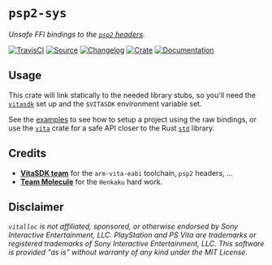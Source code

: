 # `psp2-sys`

*Unsafe FFI bindings to the [`psp2` headers](https://github.com/vitasdk/vita-headers/)*.

[![TravisCI](https://img.shields.io/travis/vita-rust/psp2-sys/master.svg?maxAge=600&style=flat-square)](https://travis-ci.org/vita-rust/psp2-sys/builds)
[![Source](https://img.shields.io/badge/source-GitHub-303030.svg?maxAge=86400&style=flat-square)](https://github.com/vita-rust/psp2-sys)
[![Changelog](https://img.shields.io/badge/keep%20a-changelog-8A0707.svg?maxAge=86400&style=flat-square)](http://keepachangelog.com/)
[![Crate](https://img.shields.io/crates/v/vitalloc.svg?maxAge=86400&style=flat-square)](https://crates.io/crates/psp2-sys)
[![Documentation](https://img.shields.io/badge/docs-latest-4d76ae.svg?maxAge=86400&style=flat-square)](https://docs.rs/psp2-sys)
<!-- [![CargoMake](https://img.shields.io/badge/built%20with-cargo--make-yellow.svg?maxAge=86400&style=flat-square)](https://sagiegurari.github.io/cargo-make) -->
<!-- [![Codecov](https://img.shields.io/codecov/c/github/vita-rust/vitalloc.svg?maxAge=600&style=flat-square)](https://codecov.io/github/vita-rust/vitalloc) -->


## Usage

This crate will link statically to the needed library stubs, so you'll need the
[`vitasdk`](https://vitasdk.org) set up and the `$VITASDK` environment variable set.

See the [examples](https://github.com/vita-rust/psp2-sys/tree/master/examples)
to see how to setup a project using the raw bindings, or use the
[`vita`](https://github.com/vita-rust/vita) crate for a safe API closer to the
Rust [`std`](http://doc.rust-lang.org/nightly/std/) library.


## Credits

* [**VitaSDK team**](http://vitasdk.org/) for the `arm-vita-eabi` toolchain, `psp2` headers, ...
* [**Team Molecule**](http://henkaku.xyz/) for the `Henkaku` hard work.


## Disclaimer

*`vitalloc` is not affiliated, sponsored, or otherwise endorsed by Sony
Interactive Entertainment, LLC. PlayStation and PS Vita are trademarks or
registered trademarks of Sony Interactive Entertainment, LLC. This software is
provided "as is" without warranty of any kind under the MIT License.*
